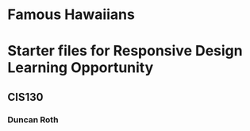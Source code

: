 # Famous Hawaiians

# Starter files for Responsive Design Learning Opportunity

## CIS130


### Duncan Roth 